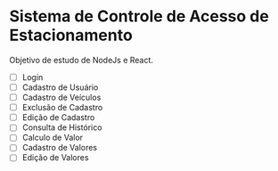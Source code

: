 # Sistema de Controle de Acesso de Estacionamento

Objetivo de estudo de NodeJs e React.

- [ ] Login
- [ ] Cadastro de Usuário
- [ ] Cadastro de Veículos
- [ ] Exclusão de Cadastro
- [ ] Edição de Cadastro
- [ ] Consulta de Histórico
- [ ] Calculo de Valor
- [ ] Cadastro de Valores
- [ ] Edição de Valores

